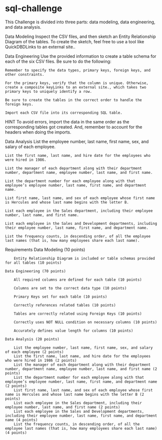 # sql-challenge

This Challenge is divided into three parts: data modeling, data engineering, and data analysis.

Data Modeling
Inspect the CSV files, and then sketch an Entity Relationship Diagram of the tables. To create the sketch, feel free to use a tool like QuickDBDLinks to an external site..

Data Engineering
Use the provided information to create a table schema for each of the six CSV files. Be sure to do the following:

    Remember to specify the data types, primary keys, foreign keys, and other constraints.

    For the primary keys, verify that the column is unique. Otherwise, create a composite keyLinks to an external site., which takes two primary keys to uniquely identify a row.

    Be sure to create the tables in the correct order to handle the foreign keys.

    Import each CSV file into its corresponding SQL table.

HINT
To avoid errors, import the data in the same order as the corresponding tables got created. And, remember to account for the headers when doing the imports.

Data Analysis
    List the employee number, last name, first name, sex, and salary of each employee.

    List the first name, last name, and hire date for the employees who were hired in 1986.

    List the manager of each department along with their department number, department name, employee number, last name, and first name.

    List the department number for each employee along with that employee’s employee number, last name, first name, and department name.

    List first name, last name, and sex of each employee whose first name is Hercules and whose last name begins with the letter B.

    List each employee in the Sales department, including their employee number, last name, and first name.

    List each employee in the Sales and Development departments, including their employee number, last name, first name, and department name.

    List the frequency counts, in descending order, of all the employee last names (that is, how many employees share each last name).

Requirements
    Data Modeling (10 points)

        Entity Relationship Diagram is included or table schemas provided for all tables (10 points)

    Data Engineering (70 points)

        All required columns are defined for each table (10 points)

        Columns are set to the correct data type (10 points)

        Primary Keys set for each table (10 points)

        Correctly references related tables (10 points)

        Tables are correctly related using Foreign Keys (10 points)

        Correctly uses NOT NULL condition on necessary columns (10 points)

        Accurately defines value length for columns (10 points)

    Data Analysis (20 points)

        List the employee number, last name, first name, sex, and salary of each employee (2 points)
        List the first name, last name, and hire date for the employees who were hired in 1986 (2 points)
        List the manager of each department along with their department number, department name, employee number, last name, and first name (2 points)
        List the department number for each employee along with that employee’s employee number, last name, first name, and department name (2 points)
        List first name, last name, and sex of each employee whose first name is Hercules and whose last name begins with the letter B (2 points)
        List each employee in the Sales department, including their employee number, last name, and first name (2 points)
        List each employee in the Sales and Development departments, including their employee number, last name, first name, and department name (4 points)
        List the frequency counts, in descending order, of all the employee last names (that is, how many employees share each last name) (4 points)